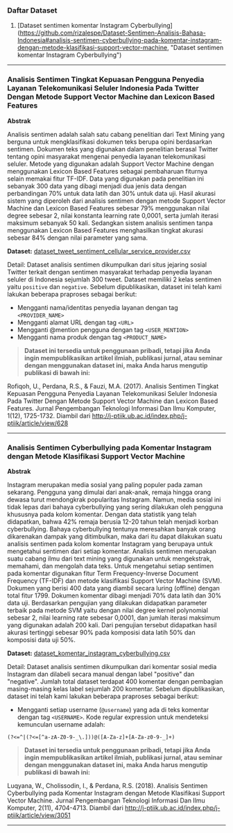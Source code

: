 ### Daftar Dataset
1. [Dataset sentimen komentar Instagram Cyberbullying] (https://github.com/rizalespe/Dataset-Sentimen-Analisis-Bahasa-Indonesia#analisis-sentimen-cyberbullying-pada-komentar-instagram-dengan-metode-klasifikasi-support-vector-machine, "Dataset sentimen komentar Instagram Cyberbullying")
------------
### Analisis Sentimen Tingkat Kepuasan Pengguna Penyedia Layanan Telekomunikasi Seluler Indonesia Pada Twitter Dengan Metode Support Vector Machine dan Lexicon Based Features

**Abstrak**

Analisis sentimen adalah salah satu cabang penelitian dari Text Mining yang berguna untuk mengklasifikasi dokumen teks berupa opini berdasarkan sentimen. Dokumen teks yang digunakan dalam penelitian berasal Twitter tentang opini masyarakat mengenai penyedia layanan telekomunikasi seluler. Metode yang digunakan adalah Support Vector Machine dengan menggunakan Lexicon Based Features sebagai pembaharuan fiturnya selain memakai fitur TF-IDF. Data yang digunakan pada penelitian ini sebanyak 300 data yang dibagi menjadi dua jenis data dengan perbandingan 70% untuk data latih dan 30% untuk data uji. Hasil akurasi sistem yang diperoleh dari analisis sentimen dengan metode Support Vector Machine dan Lexicon Based Features sebesar 79% menggunakan nilai degree sebesar 2, nilai konstanta learning rate 0,0001, serta jumlah iterasi maksimum sebanyak 50 kali. Sedangkan sistem analisis sentimen tanpa menggunakan Lexicon Based Features menghasilkan tingkat akurasi sebesar 84% dengan nilai parameter yang sama.

**Dataset:**
[dataset_tweet_sentiment_cellular_service_provider.csv ](https://github.com/rizalespe/Indonesian-Sentiment-Analysis-Dataset/blob/master/dataset_tweet_sentiment_cellular_service_provider.csv "dataset_tweet_sentiment_cellular_service_provider.csv ")

Detail: Dataset analisis sentimen dikumpulkan dari situs jejaring sosial Twitter terkait dengan sentimen masyarakat terhadap penyedia layanan seluler di Indonesia sejumlah 300 tweet. Dataset memiliki 2 kelas sentimen yaitu `positive` dan `negative`. Sebelum dipublikasikan, dataset ini telah kami lakukan beberapa praproses sebagai berikut:
- Mengganti nama/identitas penyedia layanan dengan tag `<PROVIDER_NAME>`
- Mengganti alamat URL dengan tag `<URL>`
- Mengganti @mention pengguna dengan tag `<USER_MENTION>`
- Mengganti nama produk dengan tag `<PRODUCT_NAME>`


>**Dataset ini tersedia untuk penggunaan pribadi, tetapi jika Anda ingin mempublikasikan artikel ilmiah, publikasi jurnal, atau seminar dengan menggunakan dataset ini, maka Anda harus mengutip publikasi di bawah ini:**


Rofiqoh, U., Perdana, R.S., & Fauzi, M.A. (2017). Analisis Sentimen Tingkat Kepuasan Pengguna Penyedia Layanan Telekomunikasi Seluler Indonesia Pada Twitter Dengan Metode Support Vector Machine dan Lexicon Based Features. Jurnal Pengembangan Teknologi Informasi Dan Ilmu Komputer, 1(12), 1725-1732. Diambil dari http://j-ptiik.ub.ac.id/index.php/j-ptiik/article/view/628

------------
### Analisis Sentimen Cyberbullying pada Komentar Instagram dengan Metode Klasifikasi Support Vector Machine

**Abstrak**

Instagram merupakan media sosial yang paling populer pada zaman sekarang. Pengguna yang dimulai dari anak-anak, remaja hingga orang dewasa turut mendongkrak popularitas Instagram. Namun, media sosial ini tidak lepas dari bahaya cyberbullying yang sering dilakukan oleh pengguna khususnya pada kolom komentar.  Dengan data statistik yang telah didapatkan, bahwa 42% remaja berusia 12-20 tahun telah menjadi korban cyberbullying. Bahaya cyberbullying tentunya meresahkan banyak orang dikarenakan dampak yang ditimbulkan, maka dari itu dapat dilakukan suatu analisis sentimen pada kolom komentar Instagram yang berupaya untuk mengetahui sentimen dari setiap komentar. Analisis sentimen merupakan suatu cabang ilmu dari text mining yang digunakan untuk mengekstrak, memahami, dan mengolah data teks. Untuk mengetahui setiap sentimen pada komentar digunakan fitur Term Frequency-Inverse Document Frequency (TF-IDF) dan metode klasifikasi Support Vector Machine (SVM). Dokumen yang berisi 400 data yang diambil secara luring (offline) dengan total fitur 1799. Dokumen komentar dibagi menjadi 70% data latih dan 30% data uji. Berdasarkan pengujian yang dilakukan didapatkan parameter terbaik pada metode SVM yaitu dengan nilai degree kernel polynomial sebesar 2, nilai learning rate sebesar 0,0001, dan jumlah iterasi maksimum yang digunakan adalah 200 kali. Dari pengujian tersebut didapatkan hasil akurasi tertinggi sebesar 90% pada komposisi data latih 50% dan komposisi data uji 50%.

**Dataset:**
[dataset_komentar_instagram_cyberbullying.csv](https://github.com/rizalespe/Dataset-Sentimen-Analisis-Bahasa-Indonesia/blob/master/dataset_komentar_instagram_cyberbullying.csv "dataset_komentar_instagram_cyberbullying.csv")

Detail: Dataset analisis sentimen dikumpulkan dari komentar sosial media Instagram dan dilabeli secara manual dengan label "positive" dan "negative". Jumlah total dataset terdapat 400 komentar dengan pembagian masing-masing kelas label sejumlah 200 komentar. Sebelum dipublikasikan, dataset ini telah kami lakukan beberapa praproses sebagai berikut:
- Mengganti setiap username (`@username`) yang ada di teks komentar dengan tag `<USERNAME>`. Kode regular expression untuk mendeteksi kemunculan username adalah:
``` 
(?<=^|(?<=[^a-zA-Z0-9-_\.]))@([A-Za-z]+[A-Za-z0-9-_]+) 
```


>**Dataset ini tersedia untuk penggunaan pribadi, tetapi jika Anda ingin mempublikasikan artikel ilmiah, publikasi jurnal, atau seminar dengan menggunakan dataset ini, maka Anda harus mengutip publikasi di bawah ini:**


Luqyana, W., Cholissodin, I., & Perdana, R.S. (2018). Analisis Sentimen Cyberbullying pada Komentar Instagram dengan Metode Klasifikasi Support Vector Machine. Jurnal Pengembangan Teknologi Informasi Dan Ilmu Komputer, 2(11), 4704-4713. Diambil dari http://j-ptiik.ub.ac.id/index.php/j-ptiik/article/view/3051

------------
